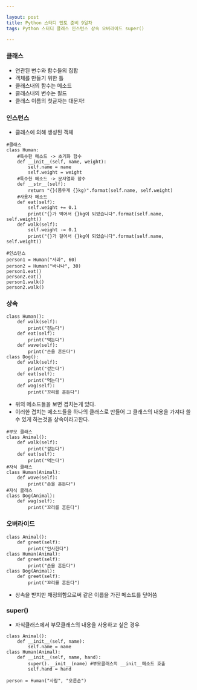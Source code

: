 ```yaml
---

layout: post
title: Python 스터디 멘토 준비 9일차
tags: Python 스터디 클래스 인스턴스 상속 오버라이드 super()

---
```


### 클래스
* 연관된 변수와 함수들의 집합
* 객체를 만들기 위한 틀
* 클래스내의 함수는 메소드
* 클래스내의 변수는 필드
* 클래스 이름의 첫글자는 대문자!

### 인스턴스
* 클래스에 의해 생성된 객체

```
#클래스
class Human:
    #특수한 메소드 -> 초기화 함수
    def __init__(self, name, weight):
    	self.name = name
        self.weight = weight
    #특수한 메소드 -> 문자열화 함수
    def __str__(self):
    	return "{}(몸무게 {}kg)".format(self.name, self.weight)
    #사용자 메소드
    def eat(self):
    	self.weight += 0.1
        print("{}가 먹어서 {}kg이 되었습니다".format(self.name, self.weight))
    def walk(self):
    	self.weight -= 0.1
        print("{}가 걸어서 {}kg이 되었습니다".format(self.name, self.weight))

#인스턴스
person1 = Human("사과", 60)
person2 = Human("바나나", 30)
person1.eat()
person2.eat()
person1.walk()
person2.walk()
```

### 상속
```
class Human():
    def walk(self):
    	print("걷는다")
    def eat(self):
    	print("먹는다")
    def wave(self):
    	print("손을 흔든다")
class Dog():
    def walk(self):
    	print("걷는다")
    def eat(self):
    	print("먹는다")
    def wag(self):
    	print("꼬리를 흔든다")
```

* 위의 메소드들을 보면 겹치는게 있다.
* 이러한 겹치는 메소드들을 하나의 클래스로 만들어 그 클래스의 내용을 가져다 쓸 수 있게 하는것을 상속이라고한다.

```
#부모 클래스
class Animal():
    def walk(self):
    	print("걷는다")
    def eat(self):
    	print("먹는다")
#자식 클래스
class Human(Animal):
    def wave(self):
    	print("손을 흔든다")
#자식 클래스
class Dog(Animal):
    def wag(self):
    	print("꼬리를 흔든다")
```

### 오버라이드
```
class Animal():
    def greet(self):
    	print("인사한다")
class Human(Animal):
    def greet(self):
    	print("손을 흔든다")
class Dog(Animal):
    def greet(self):
    	print("꼬리를 흔든다")
```

* 상속을 받지만 재정의함으로써 같은 이름을 가진 메소드를 덮어씀

### super()
* 자식클래스에서 부모클래스의 내용을 사용하고 싶은 경우
```
class Animal():
    def __init__(self, name):
    	self.name = name
class Human(Animal):
    def __init__(self, name, hand):
    	super().__init__(name) #부모클래스의 __init__메소드 호출
        self.hand = hand

person = Human("사람", "오른손")
```
